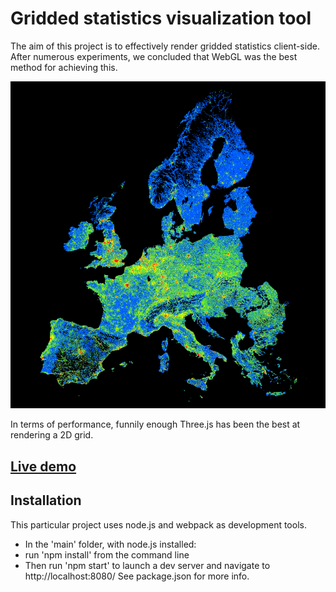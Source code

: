 # Gridded statistics visualization tool

The aim of this project is to effectively render gridded statistics client-side.  
After numerous experiments, we concluded that WebGL was the best method for achieving this.

![alt text](https://github.com/eurostat/EuroGridLayer/blob/master/preview.png "Eurostat population grid") 

In terms of performance, funnily enough Three.js has been the best at rendering a 2D grid.

## [Live demo](https://eurostat.github.io/EuroGridVisualizer/main)

## Installation

This particular project uses node.js and webpack as development tools.

- In the 'main' folder, with node.js installed:
- run 'npm install' from the command line
- Then run 'npm start' to launch a dev server and navigate to http://localhost:8080/
  See package.json for more info.
